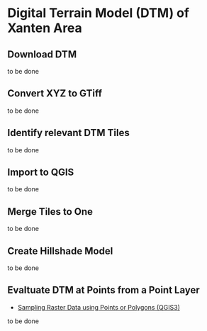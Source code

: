 # Digital Terrain Model (DTM) of Xanten Area

## Download DTM 

to be done

## Convert XYZ to GTiff 

to be done

## Identify relevant DTM Tiles

to be done

## Import to QGIS

to be done

## Merge Tiles to One

to be done

## Create Hillshade Model

to be done

## Evaltuate DTM at Points from a Point Layer

* [Sampling Raster Data using Points or Polygons (QGIS3)](https://www.qgistutorials.com/en/docs/3/sampling_raster_data.html)

to be done
